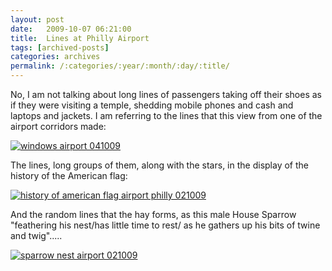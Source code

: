 ```yaml
---
layout: post
date:	2009-10-07 06:21:00
title:  Lines at Philly Airport
tags: [archived-posts]
categories: archives
permalink: /:categories/:year/:month/:day/:title/
---
```

No, I am not talking about long lines of passengers taking off their shoes as if they were visiting a temple, shedding mobile phones and cash and laptops and jackets. I am referring to the lines that this view from one of the airport corridors made:


<a href="http://s562.photobucket.com/albums/ss67/pugaippadam/?action=view&current=IMG_6922.jpg" target="_blank"><img src="http://i562.photobucket.com/albums/ss67/pugaippadam/IMG_6922.jpg" border="0" alt="windows airport 041009"></a>


The lines, long groups of them, along with the stars, in the display of the history of the American flag:


<a href="http://s562.photobucket.com/albums/ss67/pugaippadam/?action=view&current=IMG_6923.jpg" target="_blank"><img src="http://i562.photobucket.com/albums/ss67/pugaippadam/IMG_6923.jpg" border="0" alt="history of american flag airport philly 021009"></a>


And the random lines that the hay forms, as this male House Sparrow "feathering his nest/has little time to rest/ as he gathers up his bits of twine and twig".....


<a href="http://s562.photobucket.com/albums/ss67/pugaippadam/?action=view&current=IMG_6925.jpg" target="_blank"><img src="http://i562.photobucket.com/albums/ss67/pugaippadam/IMG_6925.jpg" border="0" alt="sparrow nest airport 021009"></a>
